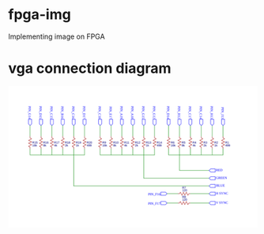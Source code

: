 # fpga-img
Implementing image on FPGA


# vga connection diagram
<img src="./vga_connection_diagram.svg">